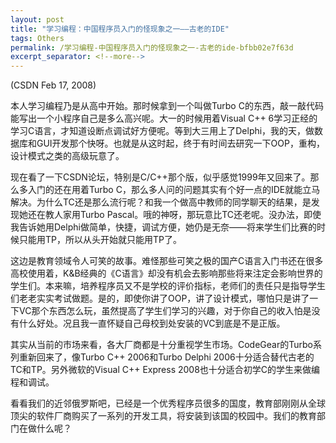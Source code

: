 ```yaml
---
layout: post
title: "学习编程：中国程序员入门的怪现象之一――古老的IDE"
tags: Others
permalink: /学习编程-中国程序员入门的怪现象之一-古老的ide-bfbb02e7f63d
excerpt_separator: <!--more-->
---
```

(CSDN Feb 17, 2008)

本人学习编程乃是从高中开始。那时候拿到一个叫做Turbo C的东西，敲一敲代码能写出一个小程序自己是多么高兴呢。大一的时候用着Visual C++ 6学习正经的学习C语言，才知道设断点调试好方便呢。等到大三用上了Delphi，我的天，做数据库和GUI开发那个快呀。也就是从这时起，终于有时间去研究一下OOP，重构，设计模式之类的高级玩意了。

现在看了一下CSDN论坛，特别是C/C++那个版，似乎感觉1999年又回来了。那么多入门的还在用着Turbo C，那么多人问的问题其实有个好一点的IDE就能立马解决。为什么TC还是那么流行呢？和我一个做高中教师的同学聊天的结果，是发现她还在教人家用Turbo Pascal。哦的神呀，那玩意比TC还老呢。没办法，即使我告诉她用Delphi做简单，快捷，调试方便，她仍是无奈――将来学生们比赛的时候只能用TP，所以从头开始就只能用TP了。

这边是教育领域令人可笑的故事。难怪那些可笑之极的国产C语言入门书还在很多高校使用着，K&B经典的《C语言》却没有机会去影响那些将来注定会影响世界的学生们。本来嘛，培养程序员又不是学校的评价指标，老师们的责任只是指导学生们老老实实考试做题。是的，即使你讲了OOP，讲了设计模式，哪怕只是讲了一下VC那个东西怎么玩，虽然提高了学生们学习的兴趣，对于你自己的收入怕是没有什么好处。况且我一直怀疑自己母校到处安装的VC到底是不是正版。

其实从当前的市场来看，各大厂商都是十分重视学生市场。CodeGear的Turbo系列重新回来了，像Turbo C++ 2006和Turbo Delphi 2006十分适合替代古老的TC和TP。另外微软的Visual C++ Express 2008也十分适合初学C的学生来做编程和调试。

看看我们的近邻俄罗斯吧，已经是一个优秀程序员很多的国度，教育部刚刚从全球顶尖的软件厂商购买了一系列的开发工具，将安装到该国的校园中。我们的教育部门在做什么呢？
<!--more-->